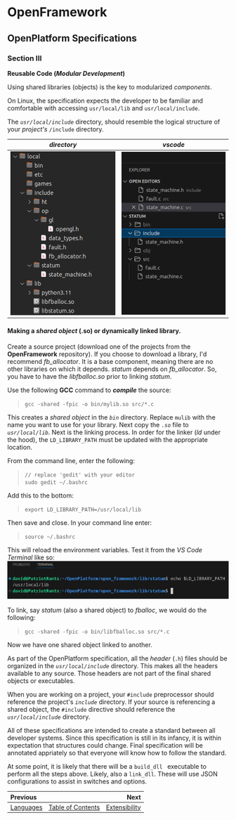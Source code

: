 # OpenFramework
## OpenPlatform Specifications

### Section III

**Reusable Code (_Modular Development_)**

Using shared libraries (objects) is the key to modularized *components*.

On Linux, the specification expects the developer to be familiar and comfortable with accessing `usr/local/lib` and `usr/local/include`.

The *`usr/local/include`* directory, should resemble the logical structure of your *project's* `/include` directory.  

| *directory* | *vscode* |  
| :---: | :---: |  
| ![usr_local_dirs](images/usr_local_dirs.png) | ![VS Code Project](images/project_includes.png) |  

#### Making a *shared object* (.so) or dynamically linked library.

Create a source project (download one of the projects from the **OpenFramework** repository). If you choose to download a library, I'd recommend *fb_allocator*. It is a base component, meaning there are no other libraries on which it depends. *statum* depends on *fb_allocator*. So, you have to have the *libfballoc.so* prior to linking *statum*.

Use the following **GCC** command to **_compile_** the source:
> `gcc -shared -fpic -o bin/mylib.so src/*.c`  

This creates a *shared object* in the *`bin`* directory. Replace `mulib` with the name you want to use for your library. Next copy the *`.so`* file to *`usr/local/lib`*.
Next is the linking process. In order for the linker (*ld* under the hood), the `LD_LIBRARY_PATH` must be updated with the appropriate location.

From the command line, enter the following:
> `// replace 'gedit' with your editor`  
> `sudo gedit ~/.bashrc`

Add this to the bottom:
> `export LD_LIBRARY_PATH=/usr/local/lib`

Then save and close. In your command line enter:
> `source ~/.bashrc`

This will reload the environment variables. Test it from the *VS Code Terminal* like so:
![echo ld lib path](images/echo_ld_lib_path.png)

To link, say *statum* (also a shared object) to *fballoc*, we would do the following:
> `gcc -shared -fpic -o bin/libfballoc.so src/*.c`

Now we have one shared object linked to another.

As part of the OpenPlatform specification, all the *header* (`.h`) files should be organized in the *`usr/local/include`* directory. This makes all the headers available to any source. Those headers are not part of the final shared objects or executables.

When you are working on a project, your `#include` preprocessor should reference the project's *`include`* directory. If your source is referencing a shared object, the `#include` directive should reference the *`usr/local/include`* directory.

All of these specifications are intended to create a standard between all developer systems. Since this specification is still in its infancy, it is within expectation that structures could change. Final specification will be annotated appriately so that everyone will know how to follow the standard.

At some point, it is likely that there will be a `build_dll ` executable to perform all the steps above. Likely, also a `link_dll`. These will use JSON configurations to assist in switches and options.


| Previous | | Next |  
| :-------------- | :--------------: | --------------: |  
| [Languages](languages.md)       |   [Table of Contents](../README.md)   | [Extensibility](extensibility.md) |
